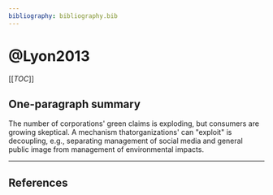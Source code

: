 ```yaml
---
bibliography: bibliography.bib
---
```


# @Lyon2013

[[_TOC_]]

## One-paragraph summary

The number of corporations' green claims is exploding, but consumers are growing skeptical. A mechanism thatorganizations' can "exploit" is decoupling, e.g., separating management of social media and general public image from management of environmental impacts.

---

## References